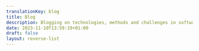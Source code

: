 ```yaml
---
translationKey: blog
title: Blog
description: Blogging on technologies, methods and challenges in software engineering. Full Stack Developer & Software Architect from Frankfurt am Main.
date: 2023-11-10T13:59:19+01:00
draft: false
layout: reverse-list
---
```

